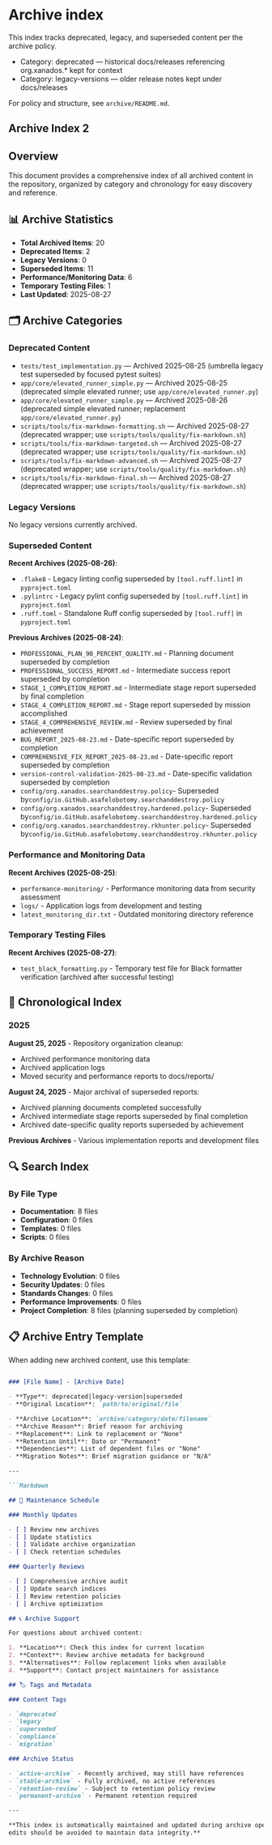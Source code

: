 # Archive index

This index tracks deprecated, legacy, and superseded content per the archive policy.

- Category: deprecated — historical docs/releases referencing org.xanados.* kept for context
- Category: legacy-versions — older release notes kept under docs/releases

For policy and structure, see `archive/README.md`.

## Archive Index 2

## Overview

This document provides a comprehensive index of all archived content in the repository,
organized by category and chronology for easy discovery and reference.

## 📊 Archive Statistics

- **Total Archived Items**: 20
- **Deprecated Items**: 2
- **Legacy Versions**: 0
- **Superseded Items**: 11
- **Performance/Monitoring Data**: 6
- **Temporary Testing Files**: 1
- **Last Updated**: 2025-08-27

## 🗂️ Archive Categories

### Deprecated Content

- `tests/test_implementation.py` — Archived 2025-08-25 (umbrella legacy test superseded by focused pytest suites)
- `app/core/elevated_runner_simple.py` — Archived 2025-08-25 (deprecated simple elevated runner; use `app/core/elevated_runner.py`)
- `app/core/elevated_runner_simple.py` — Archived 2025-08-26 (deprecated simple elevated runner; replacement `app/core/elevated_runner.py`)
- `scripts/tools/fix-markdown-formatting.sh` — Archived 2025-08-27 (deprecated wrapper; use `scripts/tools/quality/fix-markdown.sh`)
- `scripts/tools/fix-markdown-targeted.sh` — Archived 2025-08-27 (deprecated wrapper; use `scripts/tools/quality/fix-markdown.sh`)
- `scripts/tools/fix-markdown-advanced.sh` — Archived 2025-08-27 (deprecated wrapper; use `scripts/tools/quality/fix-markdown.sh`)
- `scripts/tools/fix-markdown-final.sh` — Archived 2025-08-27 (deprecated wrapper; use `scripts/tools/quality/fix-markdown.sh`)

### Legacy Versions

No legacy versions currently archived.

### Superseded Content

**Recent Archives (2025-08-26)**:

- `.flake8` - Legacy linting config superseded by `[tool.ruff.lint]` in `pyproject.toml`
- `.pylintrc` - Legacy pylint config superseded by `[tool.ruff.lint]` in `pyproject.toml`
- `.ruff.toml` - Standalone Ruff config superseded by `[tool.ruff]` in `pyproject.toml`

**Previous Archives (2025-08-24)**:

- `PROFESSIONAL_PLAN_90_PERCENT_QUALITY.md` - Planning document superseded by completion
- `PROFESSIONAL_SUCCESS_REPORT.md` - Intermediate success report superseded by completion
- `STAGE_1_COMPLETION_REPORT.md` - Intermediate stage report superseded by final completion
- `STAGE_4_COMPLETION_REPORT.md` - Stage report superseded by mission accomplished
- `STAGE_4_COMPREHENSIVE_REVIEW.md` - Review superseded by final achievement
- `BUG_REPORT_2025-08-23.md` - Date-specific report superseded by completion
- `COMPREHENSIVE_FIX_REPORT_2025-08-23.md` - Date-specific report superseded by completion
- `version-control-validation-2025-08-23.md` - Date-specific validation superseded by completion
- `config/org.xanados.searchanddestroy.policy`- Superseded by`config/io.GitHub.asafelobotomy.searchanddestroy.policy`
- `config/org.xanados.searchanddestroy.hardened.policy`- Superseded by`config/io.GitHub.asafelobotomy.searchanddestroy.hardened.policy`
- `config/org.xanados.searchanddestroy.rkhunter.policy`- Superseded by`config/io.GitHub.asafelobotomy.searchanddestroy.rkhunter.policy`

### Performance and Monitoring Data

**Recent Archives (2025-08-25)**:

- `performance-monitoring/` - Performance monitoring data from security assessment
- `logs/` - Application logs from development and testing
- `latest_monitoring_dir.txt` - Outdated monitoring directory reference

### Temporary Testing Files

**Recent Archives (2025-08-27)**:

- `test_black_formatting.py` - Temporary test file for Black formatter
	verification (archived after successful testing)

## 📅 Chronological Index

### 2025

**August 25, 2025** - Repository organization cleanup:

- Archived performance monitoring data
- Archived application logs
- Moved security and performance reports to docs/reports/

**August 24, 2025** - Major archival of superseded reports:

- Archived planning documents completed successfully
- Archived intermediate stage reports superseded by final completion
- Archived date-specific quality reports superseded by achievement

**Previous Archives** - Various implementation reports and development files

## 🔍 Search Index

### By File Type

- **Documentation**: 8 files
- **Configuration**: 0 files
- **Templates**: 0 files
- **Scripts**: 0 files

### By Archive Reason

- **Technology Evolution**: 0 files
- **Security Updates**: 0 files
- **Standards Changes**: 0 files
- **Performance Improvements**: 0 files
- **Project Completion**: 8 files (planning superseded by completion)

## 📋 Archive Entry Template

When adding new archived content, use this template:

```Markdown

### [File Name] - [Archive Date]

- **Type**: deprecated|legacy-version|superseded
- **Original Location**: `path/to/original/file`

- **Archive Location**: `archive/category/date/filename`
- **Archive Reason**: Brief reason for archiving
- **Replacement**: Link to replacement or "None"
- **Retention Until**: Date or "Permanent"
- **Dependencies**: List of dependent files or "None"
- **Migration Notes**: Brief migration guidance or "N/A"

---

```Markdown

## 🔄 Maintenance Schedule

### Monthly Updates

- [ ] Review new archives
- [ ] Update statistics
- [ ] Validate archive organization
- [ ] Check retention schedules

### Quarterly Reviews

- [ ] Comprehensive archive audit
- [ ] Update search indices
- [ ] Review retention policies
- [ ] Archive optimization

## 📞 Archive Support

For questions about archived content:

1. **Location**: Check this index for current location
2. **Context**: Review archive metadata for background
3. **Alternatives**: Follow replacement links when available
4. **Support**: Contact project maintainers for assistance

## 🏷️ Tags and Metadata

### Content Tags

- `deprecated`
- `legacy`
- `superseded`
- `compliance`
- `migration`

### Archive Status

- `active-archive` - Recently archived, may still have references
- `stable-archive` - Fully archived, no active references
- `retention-review` - Subject to retention policy review
- `permanent-archive` - Permanent retention required

---

**This index is automatically maintained and updated during archive operations. Manual
edits should be avoided to maintain data integrity.**

